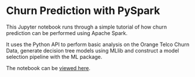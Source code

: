 # Churn Prediction with PySpark

This Jupyter notebook runs through a simple tutorial of how churn prediction can be performed using Apache Spark.

It uses the Python API to perform basic analysis on the Orange Telco Churn Data, generate decision tree models using MLlib and construct a model selection pipeline with the ML package.

The notebook can be [viewed here](http://nbviewer.jupyter.org/github/bensadeghi/pyspark-churn-prediction/blob/master/churn-prediction.ipynb).

